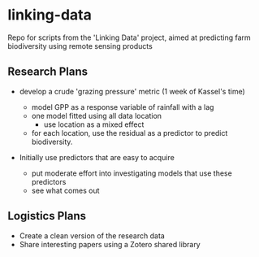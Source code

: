 # linking-data
Repo for scripts from the 'Linking Data' project, aimed at predicting farm biodiversity using remote sensing products


## Research Plans
 + develop a crude 'grazing pressure' metric (1 week of Kassel's time)
   + model GPP as a response variable of rainfall with a lag
   + one model fitted using all data location
     + use location as a mixed effect
   + for each location, use the residual as a predictor to predict biodiversity.

 + Initially use predictors that are easy to acquire
   + put moderate effort into investigating models that use these predictors
   + see what comes out


## Logistics Plans
 + Create a clean version of the research data
 + Share interesting papers using a Zotero shared library

